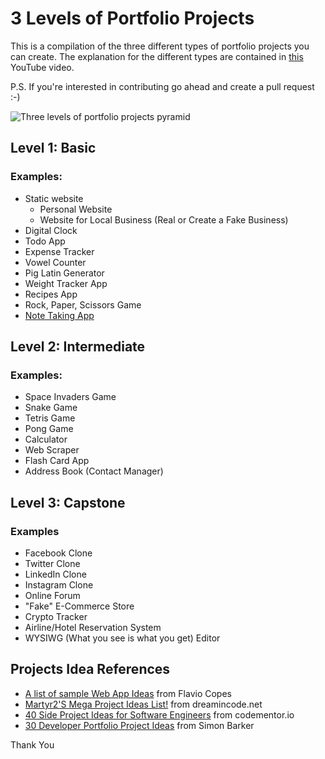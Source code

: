 # 3 Levels of Portfolio Projects

This is a compilation of the three different types of portfolio projects you can create. The explanation for the different types are contained in [this](https://youtu.be/RYE0QQKJI9o) YouTube video.

P.S. If you're interested in contributing go ahead and create a pull request :-)

![Three levels of portfolio projects pyramid](three-levels-pyramid.png)

## Level 1: Basic

### Examples:
- Static website
    - Personal Website
    - Website for Local Business (Real or Create a Fake Business)
- Digital Clock
- Todo App
- Expense Tracker
- Vowel Counter
- Pig Latin Generator
- Weight Tracker App
- Recipes App
- Rock, Paper, Scissors Game
- [Note Taking App](https://andysterks.github.io/note-taking-app/)


## Level 2: Intermediate

### Examples:
- Space Invaders Game
- Snake Game
- Tetris Game
- Pong Game
- Calculator
- Web Scraper
- Flash Card App
- Address Book (Contact Manager)


## Level 3: Capstone

### Examples
- Facebook Clone
- Twitter Clone
- LinkedIn Clone
- Instagram Clone
- Online Forum
- "Fake" E-Commerce Store
- Crypto Tracker
- Airline/Hotel Reservation System
- WYSIWG (What you see is what you get) Editor

## Projects Idea References
- [A list of sample Web App Ideas](https://flaviocopes.com/sample-app-ideas/) from Flavio Copes
- [Martyr2'S Mega Project Ideas List!](https://www.dreamincode.net/forums/topic/78802-martyr2s-mega-project-ideas-list/?utm_source=pocket_mylist) from dreamincode.net
- [40 Side Project Ideas for Software Engineers](https://www.codementor.io/@npostolovski/40-side-project-ideas-for-software-engineers-g8xckyxef?utm_source=pocket_mylist) from codementor.io
- [30 Developer Portfolio Project Ideas](https://dev.to/allthecode/30-developer-portfolio-project-ideas-3kh5?utm_source=pocket_mylist) from Simon Barker


Thank You